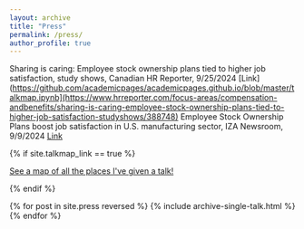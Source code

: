 ```yaml
---
layout: archive
title: "Press"
permalink: /press/
author_profile: true
---
```


Sharing is caring: Employee stock ownership plans tied to higher job satisfaction, study shows,
Canadian HR Reporter, 9/25/2024 [Link](https://github.com/academicpages/academicpages.github.io/blob/master/talkmap.ipynb](https://www.hrreporter.com/focus-areas/compensation-andbenefits/sharing-is-caring-employee-stock-ownership-plans-tied-to-higher-job-satisfaction-studyshows/388748)
Employee Stock Ownership Plans boost job satisfaction in U.S. manufacturing sector, IZA Newsroom, 9/9/2024 [Link](https://newsroom.iza.org/en/archive/research/employee-stock-ownership-plans-boost-job-satisfactionin-u-s-manufacturing-sector/)

{% if site.talkmap_link == true %}

<p style="text-decoration:underline;"><a href="/talkmap.html">See a map of all the places I've given a talk!</a></p>

{% endif %}

{% for post in site.press reversed %}
  {% include archive-single-talk.html %}
{% endfor %}
